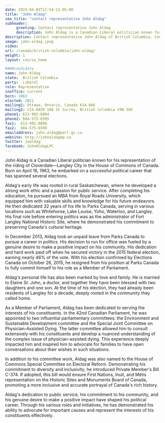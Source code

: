 ```yaml
---
date: 2023-04-02T11:54:12-05:00
title: "John Aldag"
seo_title: "contact representative John Aldag"
subheader:
     greeting: Contact representative John Aldag
     description: John Aldag is a Canadian Liberal politician known for his representation of the riding of Cloverdale—Langley City in the House of Commons of Canada. Born on April 18, 1963, he embarked on a successful political career that has spanned several elections.
description: Contact representative John Aldag of British Columbia. Contact information for John Aldag includes email address, phone number, and mailing address.
image: john-aldag.jpeg
video:
url: /canada/british-columbia/john-aldag/
weight: 1
layout: course_home

####candidate
name: John Aldag
state:	British Columbia
party:	Liberal
role: Representative
inoffice: current
born: 1963
elected: 2021
mailing1: Ottawa, Ontario, Canada K1A 0A6
mailing2: 214-6820 188 St Surrey, British Columbia V4N 3G6
phone1: 613-992-0884
phone2: 604-575-6595
fax1:  613-992-0898
fax2:  604-575-6599
emailaddress: john.aldag@parl.gc.ca
website: http://johnaldagmp.ca
twitter: jwaldag
facebook: JohnAldagLPC
---
```


John Aldag is a Canadian Liberal politician known for his representation of the riding of Cloverdale—Langley City in the House of Commons of Canada. Born on April 18, 1963, he embarked on a successful political career that has spanned several elections.

Aldag's early life was rooted in rural Saskatchewan, where he developed a strong work ethic and a passion for public service. After completing his education, he pursued an MBA from Royal Roads University, which equipped him with valuable skills and knowledge for his future endeavors. He then dedicated 32 years of his life to Parks Canada, serving in various locations such as Whitehorse, Lake Louise, Yoho, Waterloo, and Langley. His final role before entering politics was as the administrator of Fort Langley National Historic Site, where he demonstrated his commitment to preserving Canada's cultural heritage.

In December 2013, Aldag took an unpaid leave from Parks Canada to pursue a career in politics. His decision to run for office was fueled by a genuine desire to make a positive impact on his community. His dedication and hard work paid off when he secured victory in the 2015 federal election, earning nearly 46% of the vote. With his election confirmed by Elections Canada on October 26, 2015, he resigned from his position at Parks Canada to fully commit himself to his role as a Member of Parliament.

Aldag's personal life has also been marked by love and family. He is married to Elaine St. John, a doctor, and together they have been blessed with two daughters and one son. At the time of his election, they had already been residents of Langley for a decade, deeply rooted in the community they called home.

As a Member of Parliament, Aldag has been dedicated to serving the interests of his constituents. In the 42nd Canadian Parliament, he was appointed to two influential parliamentary committees: the Environment and Sustainable Development committee and the Special Joint Committee on Physician-Assisted Dying. The latter committee allowed him to consult extensively with his constituents and develop a nuanced understanding of the complex issue of physician-assisted dying. This experience deeply impacted him and inspired him to advocate for families to have open conversations about their wishes in such situations.

In addition to his committee work, Aldag was also named to the House of Commons Special Committee on Electoral Reform. Demonstrating his commitment to diversity and inclusivity, he introduced Private Member's Bill C-374. If adopted, this bill would ensure First Nations, Inuit, and Métis representation on the Historic Sites and Monuments Board of Canada, promoting a more inclusive and accurate portrayal of Canada's rich history.

Aldag's dedication to public service, his commitment to his community, and his genuine desire to make a positive impact have shaped his political career. Through his various roles and initiatives, he has demonstrated his ability to advocate for important causes and represent the interests of his constituents effectively.
